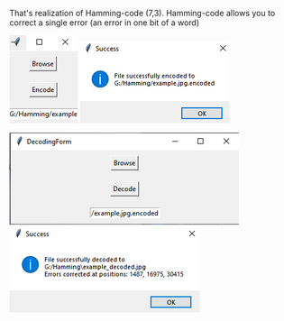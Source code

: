 That's realization of Hamming-code (7,3). Hamming-code allows you to correct a single error (an error in one bit of a word)

![Alt text](image.png)
![Alt text](image-1.png)


![Alt text](image-2.png)
![Alt text](image-3.png)
